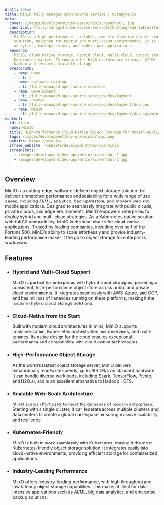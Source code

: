 ```yaml
---
draft: false
title: MinIO fully managed open source service | OctaByte.io
meta:
  cover: /images/development/dev-ops/minio/screenshot-1.jpg
  canonical: /fully-managed-open-source-services/hosting-and-infrastructure/storage/minio
  description:
    MinIO is a high-performance, scalable, and cloud-native object storage
    solution, designed for hybrid and multi-cloud environments. It is ideal for AI/ML,
    analytics, backup/restore, and modern web applications.
  keywords:
    MinIO, cloud-native storage, hybrid cloud, multi-cloud, object storage,
    Kubernetes-native, S3 compatible, high-performance storage, AI/ML, analytics,
    backup and restore, scalable storage
  breadcrumb:
    - name: Home
      url: /
    - name: Software Catalog
      url: /fully-managed-open-source-services
    - name: Development
      url: /fully-managed-open-source-services/development
    - name: devOps
      url: /fully-managed-open-source-services/development/dev-ops
    - name: MinIO
      url: /fully-managed-open-source-services/development/dev-ops/minio
content:
  id: minio
  name: MinIO
  title: High-Performance Cloud-Native Object Storage for Modern Applications
  logo: /images/development/dev-ops/minio/logo.png
  website: https://min.io/
  iframe_website: /website/development/dev-ops/minio
  screenshots:
    - /images/development/dev-ops/minio/screenshot-1.jpg
    - /images/development/dev-ops/minio/screenshot-2.jpg
---
```


## Overview

MinIO is a cutting-edge, software-defined object storage solution that delivers unmatched performance and scalability for a wide range of use cases, including AI/ML, analytics, backup/restore, and modern web and mobile applications. Designed to seamlessly integrate with public clouds, private clouds, and edge environments, MinIO empowers enterprises to deploy hybrid and multi-cloud strategies. As a Kubernetes-native solution with full S3 compatibility, MinIO is the ideal choice for cloud-native applications. Trusted by leading companies, including over half of the Fortune 500, MinIO’s ability to scale effortlessly and provide industry-leading performance makes it the go-to object storage for enterprises worldwide.

## Features

- ### Hybrid and Multi-Cloud Support

  MinIO is perfect for enterprises with hybrid cloud strategies, providing a consistent, high-performance object store across public and private cloud environments. It integrates seamlessly with AWS, Azure, and GCP, and has millions of instances running on these platforms, making it the leader in hybrid cloud storage solutions.

- ### Cloud-Native from the Start

  Built with modern cloud architectures in mind, MinIO supports containerization, Kubernetes orchestration, microservices, and multi-tenancy. Its native design for the cloud ensures exceptional performance and compatibility with cloud-native technologies.

- ### High-Performance Object Storage

  As the world’s fastest object storage server, MinIO delivers extraordinary read/write speeds, up to 183 GB/s on standard hardware. It can handle diverse workloads, including Spark, TensorFlow, Presto, and H2O.ai, and is an excellent alternative to Hadoop HDFS.

- ### Scalable Web-Scale Architecture

  MinIO scales effortlessly to meet the demands of modern enterprises. Starting with a single cluster, it can federate across multiple clusters and data centers to create a global namespace, ensuring massive scalability and resilience.

- ### Kubernetes-Friendly

  MinIO is built to work seamlessly with Kubernetes, making it the most Kubernetes-friendly object storage solution. It integrates easily into cloud-native environments, providing efficient storage for containerized applications.

- ### Industry-Leading Performance

  MinIO offers industry-leading performance, with high throughput and low-latency object storage capabilities. This makes it ideal for data-intensive applications such as AI/ML, big data analytics, and enterprise backup solutions.
